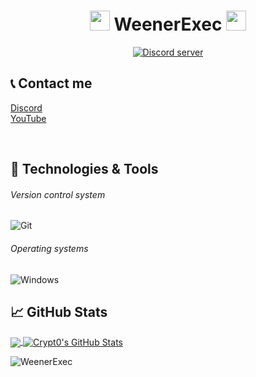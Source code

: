 <h1 align="center">
<img src="https://cdn.discordapp.com/emojis/819946396291170405.gif?v=1" height="32" />
WeenerExec
<img src="https://cdn.discordapp.com/emojis/819946396291170405.gif?v=1" height="32" />
</h1>
<p align="center">
  <a href=""><img src="https://cdn.discordapp.com/attachments/845042591409766433/849981427835469834/Discord-Logo-Wordmark-WnC.png.2b1740b87659fd1abc710db2928b8352.png_1.png" alt="Discord server"></a>

<br>


## 📞 Contact me

[Discord](https://www.discord.gg/)
<br>
[YouTube]()

<br />

## 🔧 Technologies & Tools


###### Version control system

![Git](https://img.shields.io/badge/-Git-000000?style=flat&logo=Git&logoColor=F05032)

###### Operating systems

![Windows](https://img.shields.io/badge/-Windows-000000?style=flat&logo=Windows&logoColor=FCC624)


## &#x1f4c8; GitHub Stats

<a href="https://github.com/WeenerExec">
  <img align="center" src="https://github-readme-stats.vercel.app/api/top-langs/?username=WeenerExec&hide=java,html&title_color=ffffff&text_color=c9cacc&icon_color=2bbc8a&bg_color=1d1f21" />
</>
<a href="https://github.com/WeenerExec">
  <img align="center" src="https://github-readme-stats.vercel.app/api?username=WeenerExec&show_icons=true&line_height=27&count_private=true&title_color=ffffff&text_color=c9cacc&icon_color=ffff00&bg_color=1d1f21" alt="Crypt0's GitHub Stats" />
</a>

<p align="left"> <img src="https://komarev.com/ghpvc/?username=WeenerExec" alt="WeenerExec" /> </p>
